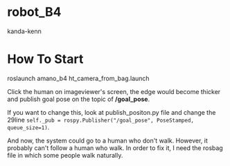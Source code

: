 # robot_B4
kanda-kenn

# How To Start
roslaunch amano_b4 ht_camera_from_bag.launch

Click the human on imageviewer's screen, the edge would become thicker and publish goal pose on the topic of **/goal_pose**.

If you want to change this, look at publish_positon.py file and change the 29line `self._pub = rospy.Publisher("/goal_pose", PoseStamped, queue_size=1)`.

And now, the system could go to a human who don't walk. However, it probably can't follow a human who walk.
In order to fix it, I need the rosbag file in which some people walk naturally.